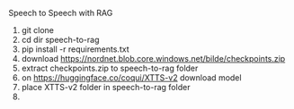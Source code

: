 Speech to Speech with RAG

1. git clone
2. cd dir speech-to-rag
3. pip install -r requirements.txt
4. download https://nordnet.blob.core.windows.net/bilde/checkpoints.zip
5. extract checkpoints.zip to speech-to-rag folder
6. on https://huggingface.co/coqui/XTTS-v2 download model
7. place XTTS-v2 folder in speech-to-rag folder
8. 
